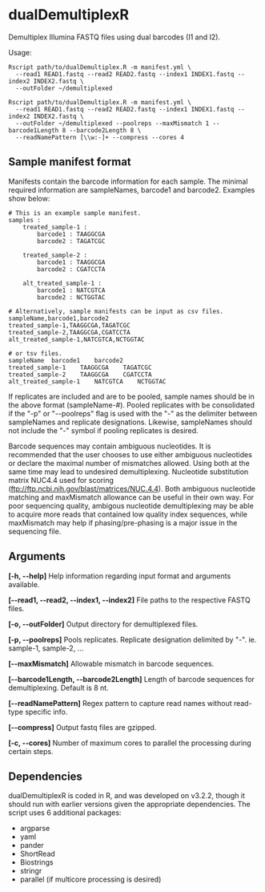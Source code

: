 # dualDemultiplexR
Demultiplex Illumina FASTQ files using dual barcodes (I1 and I2).

Usage:
```
Rscript path/to/dualDemultiplex.R -m manifest.yml \
  --read1 READ1.fastq --read2 READ2.fastq --index1 INDEX1.fastq --index2 INDEX2.fastq \
  --outFolder ~/demultiplexed

Rscript path/to/dualDemultiplex.R -m manifest.yml \
  --read1 READ1.fastq --read2 READ2.fastq --index1 INDEX1.fastq --index2 INDEX2.fastq \
  --outFolder ~/demultiplexed --poolreps --maxMismatch 1 --barcode1Length 8 --barcode2Length 8 \
  --readNamePattern [\\w:-]+ --compress --cores 4
```

## Sample manifest format
Manifests contain the barcode information for each sample. The minimal required information are sampleNames, barcode1 and barcode2. Examples show below:
```
# This is an example sample manifest.
samples :
    treated_sample-1 :
        barcode1 : TAAGGCGA
        barcode2 : TAGATCGC
    
    treated_sample-2 :
        barcode1 : TAAGGCGA
        barcode2 : CGATCCTA
        
    alt_treated_sample-1 :
        barcode1 : NATCGTCA
        barcode2 : NCTGGTAC
        
# Alternatively, sample manifests can be input as csv files.
sampleName,barcode1,barcode2
treated_sample-1,TAAGGCGA,TAGATCGC
treated_sample-2,TAAGGCGA,CGATCCTA
alt_treated_sample-1,NATCGTCA,NCTGGTAC

# or tsv files.
sampleName	barcode1	barcode2
treated_sample-1	TAAGGCGA	TAGATCGC
treated_sample-2	TAAGGCGA	CGATCCTA
alt_treated_sample-1	NATCGTCA	NCTGGTAC	

```
If replicates are included and are to be pooled, sample names should be in the above format (sampleName-#). Pooled replicates with be consolidated if the "-p" or "--poolreps" flag is used with the "-" as the delimiter between sampleNames and replicate designations. Likewise, sampleNames should not include the "-" symbol if pooling replicates is desired.

Barcode sequences may contain ambiguous nucleotides. It is recommended that the user chooses to use either ambiguous nucleotides or declare the maximal number of mismatches allowed. Using both at the same time may lead to undesired demultiplexing. Nucleotide substitution matrix NUC4.4 used for scoring (ftp://ftp.ncbi.nih.gov/blast/matrices/NUC.4.4). Both ambiguous nucleotide matching and maxMismatch allowance can be useful in their own way. For poor sequencing quality, ambigous nucleotide demultiplexing may be able to acquire more reads that contained low quality index sequences, while maxMismatch may help if phasing/pre-phasing is a major issue in the sequencing file.

## Arguments
**[-h, --help]** Help information regarding input format and arguments available.

**[--read1, --read2, --index1, --index2]** File paths to the respective FASTQ files.

**[-o, --outFolder]** Output directory for demultiplexed files.

**[-p, --poolreps]** Pools replicates. Replicate designation delimited by "-". ie. sample-1, sample-2, ...

**[--maxMismatch]** Allowable mismatch in barcode sequences. 

**[--barcode1Length, --barcode2Length]** Length of barcode sequences for demultiplexing. Default is 8 nt.

**[--readNamePattern]** Regex pattern to capture read names without read-type specific info.

**[--compress]** Output fastq files are gzipped.

**[-c, --cores]** Number of maximum cores to parallel the processing during certain steps.

## Dependencies
dualDemultiplexR is coded in R, and was developed on v3.2.2, though it should run with earlier versions given the appropriate dependencies. The script uses 6 additional packages:
  * argparse
  * yaml
  * pander
  * ShortRead
  * Biostrings
  * stringr
  * parallel (if multicore processing is desired)
